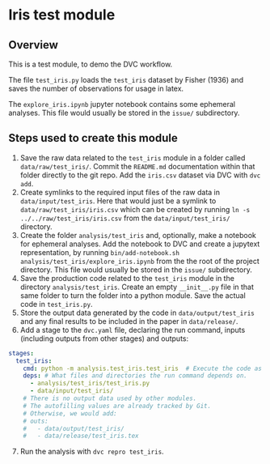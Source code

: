 # Iris test module

## Overview

This is a test module, to demo the DVC workflow.

The file `test_iris.py` loads the `test_iris` dataset by Fisher (1936) and saves the number of observations for usage in latex.

The `explore_iris.ipynb` jupyter notebook contains some ephemeral analyses. This file would usually be stored in the `issue/` subdirectory.

## Steps used to create this module

1. Save the raw data related to the `test_iris` module in a folder called `data/raw/test_iris/`. Commit the `README.md` documentation within that folder directly to the git repo. Add the `iris.csv` dataset via DVC with `dvc add`.
2. Create symlinks to the required input files of the raw data in `data/input/test_iris`. Here that would just be a symlink to `data/raw/test_iris/iris.csv` which can be created by running `ln -s ../../raw/test_iris/iris.csv` from the `data/input/test_iris/` directory.
3. Create the folder `analysis/test_iris` and, optionally, make a notebook for ephemeral analyses. Add the notebook to DVC and create a jupytext representation, by running `bin/add-notebook.sh analysis/test_iris/explore_iris.ipynb` from the the root of the project directory. This file would usually be stored in the `issue/` subdirectory.
4. Save the production code related to the `test_iris` module in the directory `analysis/test_iris`. Create an empty `__init__.py` file in that same folder to turn the folder into a python module. Save the actual code in `test_iris.py`.
5. Store the output data generated by the code in `data/output/test_iris` and any final results to be included in the paper in `data/release/`.
6. Add a stage to the `dvc.yaml` file, declaring the run command, inputs (including outputs from other stages) and outputs:
```yaml
stages:
  test_iris:
    cmd: python -m analysis.test_iris.test_iris  # Execute the code as a python module from the project root directory.
    deps: # What files and directories the run command depends on.
      - analysis/test_iris/test_iris.py
      - data/input/test_iris/
    # There is no output data used by other modules.
    # The autofilling values are already tracked by Git.
    # Otherwise, we would add:
    # outs:
    #   - data/output/test_iris/
    #   - data/release/test_iris.tex
```
7. Run the analysis with `dvc repro test_iris`.
